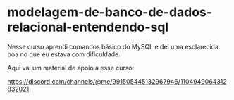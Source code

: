 # modelagem-de-banco-de-dados-relacional-entendendo-sql

Nesse curso aprendi comandos básico do MySQL e dei uma esclarecida boa no que eu estava com dificuldade.

Aqui vai um material de apoio a esse curso:

https://discord.com/channels/@me/991505445132967946/1104949064312832021
